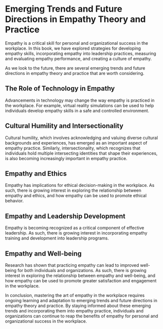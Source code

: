 Emerging Trends and Future Directions in Empathy Theory and Practice
==========================================================================================================================================

Empathy is a critical skill for personal and organizational success in the workplace. In this book, we have explored strategies for developing empathy skills, incorporating empathy into leadership practices, measuring and evaluating empathy performance, and creating a culture of empathy.

As we look to the future, there are several emerging trends and future directions in empathy theory and practice that are worth considering.

The Role of Technology in Empathy
---------------------------------

Advancements in technology may change the way empathy is practiced in the workplace. For example, virtual reality simulations can be used to help individuals develop empathy skills in a safe and controlled environment.

Cultural Humility and Intersectionality
---------------------------------------

Cultural humility, which involves acknowledging and valuing diverse cultural backgrounds and experiences, has emerged as an important aspect of empathy practice. Similarly, intersectionality, which recognizes that individuals hold multiple intersecting identities that shape their experiences, is also becoming increasingly important in empathy practice.

Empathy and Ethics
------------------

Empathy has implications for ethical decision-making in the workplace. As such, there is growing interest in exploring the relationship between empathy and ethics, and how empathy can be used to promote ethical behavior.

Empathy and Leadership Development
----------------------------------

Empathy is becoming recognized as a critical component of effective leadership. As such, there is growing interest in incorporating empathy training and development into leadership programs.

Empathy and Well-being
----------------------

Research has shown that practicing empathy can lead to improved well-being for both individuals and organizations. As such, there is growing interest in exploring the relationship between empathy and well-being, and how empathy can be used to promote greater satisfaction and engagement in the workplace.

In conclusion, mastering the art of empathy in the workplace requires ongoing learning and adaptation to emerging trends and future directions in empathy theory and practice. By staying informed about these emerging trends and incorporating them into empathy practice, individuals and organizations can continue to reap the benefits of empathy for personal and organizational success in the workplace.
